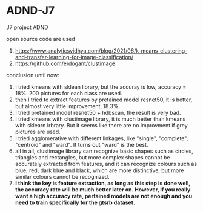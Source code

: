 # ADND-J7
J7 project ADND

open source code are used
1. https://www.analyticsvidhya.com/blog/2021/06/k-means-clustering-and-transfer-learning-for-image-classification/
2. https://github.com/erdogant/clustimage

conclusion until now:
1. I tried kmeans with sklean library, but the accuray is low, accuracy = 18%. 200 pictures for each class are used.
2. then I tried to extract features by pretained model resnet50, it is better, but almost very little improvement, 18.3%.
3. I tried pretained model resnet50 + hdbscan, the result is very bad.
4. I tried kmeans with clustimage library, it is much better than kmeans with sklearn lrbrary. But it seems like there are no improvment if grey pictures are used.
5. I tried agglomerative with different linkages, like "single", "complete", "centroid" and "ward". It turns out "ward" is the best.
6. all in all, clustimage library can recognize basic shapes such as circles, triangles and rectangles, but more complex shapes cannot be accurately extracted from features, and it can recognize colours such as blue, red, dark blue and black, which are more distinctive, but more similar colours cannot be recognized. 
7. **I think the key is feature extraction, as long as this step is done well, the accuracy rate will be much better later on. However, if you really want a high accuracy rate, pertained models are not enough and you need to train specifically for the gtsrb dataset.**
